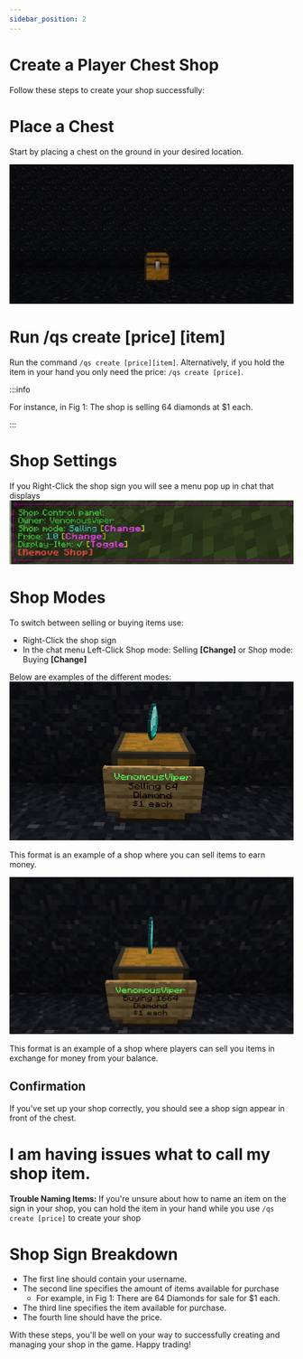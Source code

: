 ```yaml
---
sidebar_position: 2
---
```


# Create a Player Chest Shop
Follow these steps to create your shop successfully:

# Place a Chest
Start by placing a chest on the ground in your desired location.

![Chest](./img/shop/place-chest.png)

# Run /qs create [price] [item]
Run the command `/qs create [price][item]`. Alternatively, if you hold the item in your hand you only need the price: `/qs create [price]`.

:::info

For instance, in Fig 1: The shop is selling 64 diamonds at $1 each.

:::
# Shop Settings
 If you Right-Click the shop sign you will see a menu pop up in chat that displays 
 ![shop mode](./img/shop/shop-settings.png)
# Shop Modes
To switch between selling or buying items use: 
* Right-Click the shop sign
* In the chat menu Left-Click Shop mode: Selling **[Change]** or Shop mode: Buying **[Change]**

Below are examples of the different modes:
![shop mode](./img/shop/shop-mode-1.png)

This format is an example of a shop where you can sell items to earn money.
 
![shop mode](./img/shop/shop-mode-2.png)

This format is an example of a shop where players can sell you items in exchange for money from your balance.

## Confirmation
If you've set up your shop correctly, you should see a shop sign appear in front of the chest.

# I am having issues what to call my shop item.
**Trouble Naming Items:** If you're unsure about how to name an item on the sign in your shop, you can hold the item in your hand while you use `/qs create [price]` to create your shop

# Shop Sign Breakdown
* The first line should contain your username.
* The second line specifies the amount of items available for purchase
  * For example, in Fig 1: There are 64 Diamonds for sale for $1 each.
* The third line specifies the item available for purchase.
* The fourth line should have the price.

With these steps, you'll be well on your way to successfully creating and managing your shop in the game. Happy trading!

